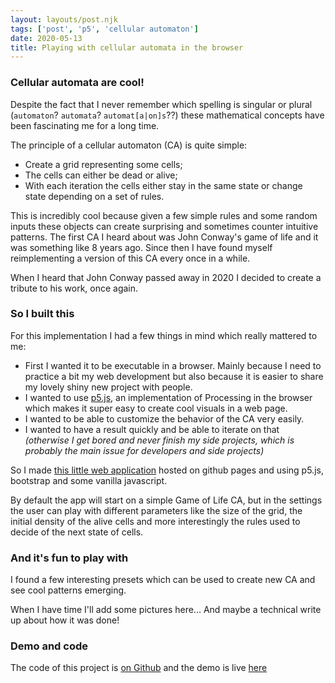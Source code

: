 ```yaml
---
layout: layouts/post.njk
tags: ['post', 'p5', 'cellular automaton']
date: 2020-05-13
title: Playing with cellular automata in the browser
---
```


### Cellular automata are cool! 

Despite the fact that I never remember which spelling is singular or plural (`automaton`? `automata`? `automat[a|on]s`??) these mathematical concepts have been fascinating me for a long time.

The principle of a cellular automaton (CA) is quite simple:

 - Create a grid representing some cells;
 - The cells can either be dead or alive;
 - With each iteration the cells either stay in the same state or change state depending on a set of rules.

This is incredibly cool because given a few simple rules and some random inputs these objects can create surprising and sometimes counter intuitive patterns.
The first CA I heard about was John Conway's game of life and it was something like 8 years ago. Since then I have found myself reimplementing a version of this CA every once in a while.

When I heard that John Conway passed away in 2020 I decided to create a tribute to his work, once again.

### So I built this

For this implementation I had a few things in mind which really mattered to me:

 - First I wanted it to be executable in a browser. Mainly because I need to practice a bit my web development but also because it is easier to share my lovely shiny new project with people.
 - I wanted to use [p5.js](https://p5js.org/), an implementation of Processing in the browser which makes it super easy to create cool visuals in a web page.
 - I wanted to be able to customize the behavior of the CA very easily.
 - I wanted to have a result quickly and be able to iterate on that _(otherwise I get bored and never finish my side projects, which is probably the main issue for developers and side projects)_

So I made [this little web application](https://statox.github.io/p5-cellular-automaton/) hosted on github pages and using p5.js, bootstrap and some vanilla javascript.

By default the app will start on a simple Game of Life CA, but in the settings the user can play with different parameters like the size of the grid, the initial density of the alive cells and more interestingly the rules used to decide of the next state of cells.


### And it's fun to play with

I found a few interesting presets which can be used to create new CA and see cool patterns emerging.

When I have time I'll add some pictures here... And maybe a technical write up about how it was done!


### Demo and code
The code of this project is [on Github](https://github.com/statox/p5-cellular-automaton) and the demo is live [here](https://statox.github.io/p5-cellular-automaton/)
